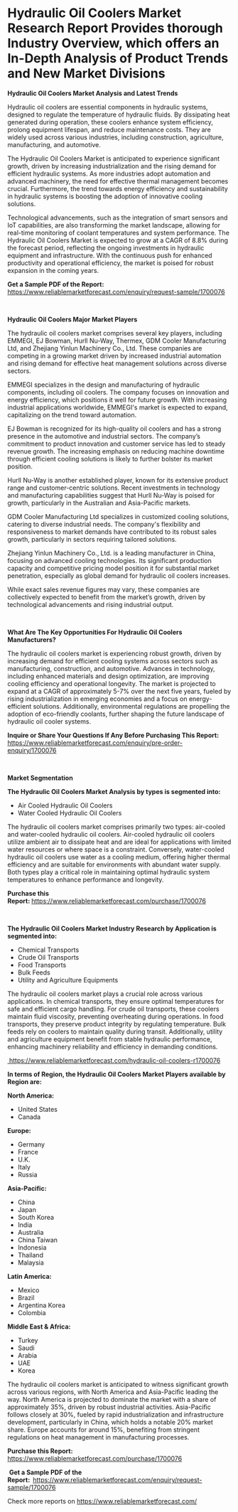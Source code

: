 <p><h1>Hydraulic Oil Coolers Market Research Report Provides thorough Industry Overview, which offers an In-Depth Analysis of Product Trends and New Market Divisions</h1></p><p><strong>Hydraulic Oil Coolers Market Analysis and Latest Trends</strong></p>
<p><p>Hydraulic oil coolers are essential components in hydraulic systems, designed to regulate the temperature of hydraulic fluids. By dissipating heat generated during operation, these coolers enhance system efficiency, prolong equipment lifespan, and reduce maintenance costs. They are widely used across various industries, including construction, agriculture, manufacturing, and automotive.</p><p>The Hydraulic Oil Coolers Market is anticipated to experience significant growth, driven by increasing industrialization and the rising demand for efficient hydraulic systems. As more industries adopt automation and advanced machinery, the need for effective thermal management becomes crucial. Furthermore, the trend towards energy efficiency and sustainability in hydraulic systems is boosting the adoption of innovative cooling solutions.</p><p>Technological advancements, such as the integration of smart sensors and IoT capabilities, are also transforming the market landscape, allowing for real-time monitoring of coolant temperatures and system performance. The Hydraulic Oil Coolers Market is expected to grow at a CAGR of 8.8% during the forecast period, reflecting the ongoing investments in hydraulic equipment and infrastructure. With the continuous push for enhanced productivity and operational efficiency, the market is poised for robust expansion in the coming years.</p></p>
<p><strong>Get a Sample PDF of the Report:&nbsp;</strong> <a href="https://www.reliablemarketforecast.com/enquiry/request-sample/1700076?utm_campaign=2011&utm_medium=2&utm_source=Github&utm_content=ia&utm_term=09012025&utm_id=hydraulic-oil-coolers">https://www.reliablemarketforecast.com/enquiry/request-sample/1700076</a></p>
<p>&nbsp;</p>
<p><strong>Hydraulic Oil Coolers Major Market Players</strong></p>
<p><p>The hydraulic oil coolers market comprises several key players, including EMMEGI, EJ Bowman, Hurll Nu-Way, Thermex, GDM Cooler Manufacturing Ltd, and Zhejiang Yinlun Machinery Co., Ltd. These companies are competing in a growing market driven by increased industrial automation and rising demand for effective heat management solutions across diverse sectors.</p><p>EMMEGI specializes in the design and manufacturing of hydraulic components, including oil coolers. The company focuses on innovation and energy efficiency, which positions it well for future growth. With increasing industrial applications worldwide, EMMEGI's market is expected to expand, capitalizing on the trend toward automation.</p><p>EJ Bowman is recognized for its high-quality oil coolers and has a strong presence in the automotive and industrial sectors. The company’s commitment to product innovation and customer service has led to steady revenue growth. The increasing emphasis on reducing machine downtime through efficient cooling solutions is likely to further bolster its market position.</p><p>Hurll Nu-Way is another established player, known for its extensive product range and customer-centric solutions. Recent investments in technology and manufacturing capabilities suggest that Hurll Nu-Way is poised for growth, particularly in the Australian and Asia-Pacific markets.</p><p>GDM Cooler Manufacturing Ltd specializes in customized cooling solutions, catering to diverse industrial needs. The company's flexibility and responsiveness to market demands have contributed to its robust sales growth, particularly in sectors requiring tailored solutions.</p><p>Zhejiang Yinlun Machinery Co., Ltd. is a leading manufacturer in China, focusing on advanced cooling technologies. Its significant production capacity and competitive pricing model position it for substantial market penetration, especially as global demand for hydraulic oil coolers increases.</p><p>While exact sales revenue figures may vary, these companies are collectively expected to benefit from the market’s growth, driven by technological advancements and rising industrial output.</p></p>
<p>&nbsp;</p>
<p><strong>What Are The Key Opportunities For Hydraulic Oil Coolers Manufacturers?</strong></p>
<p><p>The hydraulic oil coolers market is experiencing robust growth, driven by increasing demand for efficient cooling systems across sectors such as manufacturing, construction, and automotive. Advances in technology, including enhanced materials and design optimization, are improving cooling efficiency and operational longevity. The market is projected to expand at a CAGR of approximately 5-7% over the next five years, fueled by rising industrialization in emerging economies and a focus on energy-efficient solutions. Additionally, environmental regulations are propelling the adoption of eco-friendly coolants, further shaping the future landscape of hydraulic oil cooler systems.</p></p>
<p><strong>Inquire or Share Your Questions If Any Before Purchasing This Report:</strong> <a href="https://www.reliablemarketforecast.com/enquiry/pre-order-enquiry/1700076?utm_campaign=2011&utm_medium=2&utm_source=Github&utm_content=ia&utm_term=09012025&utm_id=hydraulic-oil-coolers">https://www.reliablemarketforecast.com/enquiry/pre-order-enquiry/1700076</a></p>
<p>&nbsp;</p>
<p><strong>Market Segmentation</strong></p>
<p><strong>The Hydraulic Oil Coolers Market Analysis by types is segmented into:</strong></p>
<p><ul><li>Air Cooled Hydraulic Oil Coolers</li><li>Water Cooled Hydraulic Oil Coolers</li></ul></p>
<p><p>The hydraulic oil coolers market comprises primarily two types: air-cooled and water-cooled hydraulic oil coolers. Air-cooled hydraulic oil coolers utilize ambient air to dissipate heat and are ideal for applications with limited water resources or where space is a constraint. Conversely, water-cooled hydraulic oil coolers use water as a cooling medium, offering higher thermal efficiency and are suitable for environments with abundant water supply. Both types play a critical role in maintaining optimal hydraulic system temperatures to enhance performance and longevity.</p></p>
<p><strong>Purchase this Report:&nbsp;</strong><a href="https://www.reliablemarketforecast.com/purchase/1700076?utm_campaign=2011&utm_medium=2&utm_source=Github&utm_content=ia&utm_term=09012025&utm_id=hydraulic-oil-coolers">https://www.reliablemarketforecast.com/purchase/1700076</a></p>
<p>&nbsp;</p>
<p><strong>The Hydraulic Oil Coolers Market Industry Research by Application is segmented into:</strong></p>
<p><ul><li>Chemical Transports</li><li>Crude Oil Transports</li><li>Food Transports</li><li>Bulk Feeds</li><li>Utility and Agriculture Equipments</li></ul></p>
<p><p>The hydraulic oil coolers market plays a crucial role across various applications. In chemical transports, they ensure optimal temperatures for safe and efficient cargo handling. For crude oil transports, these coolers maintain fluid viscosity, preventing overheating during operations. In food transports, they preserve product integrity by regulating temperature. Bulk feeds rely on coolers to maintain quality during transit. Additionally, utility and agriculture equipment benefit from stable hydraulic performance, enhancing machinery reliability and efficiency in demanding conditions.</p></p>
<p><a href="https://www.reliablemarketforecast.com/hydraulic-oil-coolers-r1700076?utm_campaign=2011&utm_medium=2&utm_source=Github&utm_content=ia&utm_term=09012025&utm_id=hydraulic-oil-coolers">&nbsp;https://www.reliablemarketforecast.com/hydraulic-oil-coolers-r1700076</a></p>
<p><strong>In terms of Region, the Hydraulic Oil Coolers Market Players available by Region are:</strong></p>
<p>
    <p> <strong> North America: </strong>
        <ul>
            <li>United States</li>
            <li>Canada</li>
        </ul>
        </p> 
    <p> <strong> Europe: </strong>
        <ul>
            <li>Germany</li>
            <li>France</li>
            <li>U.K.</li>
            <li>Italy</li>
            <li>Russia</li>
        </ul>
        </p> 
    <p> <strong> Asia-Pacific: </strong>
        <ul>
            <li>China</li>
            <li>Japan</li>
            <li>South Korea</li>
            <li>India</li>
            <li>Australia</li>
            <li>China Taiwan</li>
            <li>Indonesia</li>
            <li>Thailand</li>
            <li>Malaysia</li>
        </ul>
        </p> 
    <p> <strong> Latin America: </strong>
        <ul>
            <li>Mexico</li>
            <li>Brazil</li>
            <li>Argentina Korea</li>
            <li>Colombia</li>
        </ul>
        </p> 
    <p> <strong> Middle East & Africa: </strong>
        <ul>
            <li>Turkey</li>
            <li>Saudi</li>
            <li>Arabia</li>
            <li>UAE</li>
            <li>Korea</li>
        </ul>
    </p>
    </p>
<p><p>The hydraulic oil coolers market is anticipated to witness significant growth across various regions, with North America and Asia-Pacific leading the way. North America is projected to dominate the market with a share of approximately 35%, driven by robust industrial activities. Asia-Pacific follows closely at 30%, fueled by rapid industrialization and infrastructure development, particularly in China, which holds a notable 20% market share. Europe accounts for around 15%, benefiting from stringent regulations on heat management in manufacturing processes.</p></p>
<p><strong>Purchase this Report: </strong><a href="https://www.reliablemarketforecast.com/purchase/1700076?utm_campaign=2011&utm_medium=2&utm_source=Github&utm_content=ia&utm_term=09012025&utm_id=hydraulic-oil-coolers">https://www.reliablemarketforecast.com/purchase/1700076</a></p>
<p>&nbsp;<strong>Get a Sample PDF of the Report:&nbsp;&nbsp;</strong><a href="https://www.reliablemarketforecast.com/enquiry/request-sample/1700076?utm_campaign=2011&utm_medium=2&utm_source=Github&utm_content=ia&utm_term=09012025&utm_id=hydraulic-oil-coolers">https://www.reliablemarketforecast.com/enquiry/request-sample/1700076</a></p>
<p><strong></strong></p>
<p>Check more reports on <a href="https://www.reliablemarketforecast.com/?utm_campaign=2011&utm_medium=2&utm_source=Github&utm_content=ia&utm_term=09012025&utm_id=hydraulic-oil-coolers">https://www.reliablemarketforecast.com/</a></p>